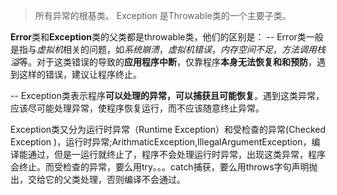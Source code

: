 >所有异常的根基类。
Exception 是Throwable类的一个主要子类。

**Error**类和**Exception**类的父类都是throwable类，他们的区别是：
         -- Error类一般是指与*虚拟机*相关的问题，如*系统崩溃*，*虚拟机错误*，*内存空间不足*，*方法调用栈溢*等。对于这类错误的导致的**应用程序中断**，仅靠程序**本身无法恢复和和预防**，遇到这样的错误，建议让程序终止。

-- Exception类表示程序**可以处理的异常，可以捕获且可能恢复**。遇到这类异常，应该尽可能处理异常，使程序恢复运行，而不应该随意终止异常。

Exception类又分为运行时异常（Runtime Exception）和受检查的异常(Checked Exception )，运行时异常;ArithmaticException,IllegalArgumentException，编译能通过，但是一运行就终止了，程序不会处理运行时异常，出现这类异常，程序会终止。而受检查的异常，要么用try。。。catch捕获，要么用throws字句声明抛出，交给它的父类处理，否则编译不会通过。
